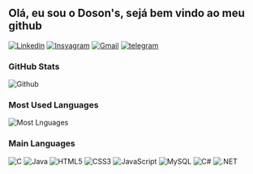 ## Olá, eu sou o Doson's, sejá bem vindo ao meu github

[![Linkedin](https://img.shields.io/badge/LinkedIn-0077B5?style=for-the-badge&logo=linkedin&logoColor=white)](https://www.linkedin.com/feed/?trk=onboarding-landing) [![Insyagram](https://img.shields.io/badge/Instagram-E4405F?style=for-the-badge&logo=instagram&logoColor=white)](https://www.instagram.com/dosonsvitor/) [![Gmail](https://img.shields.io/badge/Gmail-D14836?style=for-the-badge&logo=gmail&logoColor=white)](milto:dosons123@gmail.com) [![telegram](https://img.shields.io/badge/Telegram-2CA5E0?style=for-the-badge&logo=telegram&logoColor=white)](t.me/DosonsVitor) 


### GitHub Stats

![Github](https://github-readme-stats.vercel.app/api?username=dosonsvitor&theme=blue-green)

### Most Used Languages

![Most Lnguages](https://github-readme-stats.vercel.app/api/top-langs/?username=dosonsvitor&theme=blue-green&hide=html)



###  Main Languages

![C](https://img.shields.io/badge/C-00599C?style=for-the-badge&logo=c&logoColor=white) ![Java](https://img.shields.io/badge/Java-ED8B00?style=for-the-badge&logo=java&logoColor=white) ![HTML5](https://img.shields.io/badge/HTML5-E34F26?style=for-the-badge&logo=html5&logoColor=white) ![CSS3](https://img.shields.io/badge/CSS3-1572B6?style=for-the-badge&logo=css3&logoColor=white) ![JavaScript](https://img.shields.io/badge/JavaScript-F7DF1E?style=for-the-badge&logo=javascript&logoColor=black) ![MySQL](https://img.shields.io/badge/MySQL-00000F?style=for-the-badge&logo=mysql&logoColor=white) ![C#](https://img.shields.io/badge/C%23-239120?style=for-the-badge&logo=c-sharp&logoColor=white) ![.NET](https://img.shields.io/badge/.NET-5C2D91?style=for-the-badge&logo=.net&logoColor=white) 
